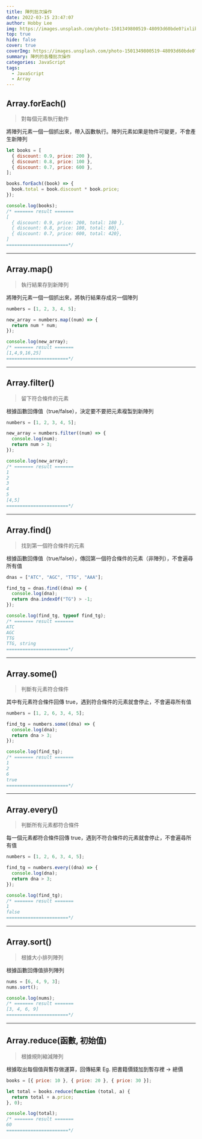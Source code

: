 ```yaml
---
title: 陣列批次操作
date: 2022-03-15 23:47:07
author: Hobby Lee
img: https://images.unsplash.com/photo-1501349800519-48093d60bde0?ixlib=rb-1.2.1&ixid=MnwxMjA3fDB8MHxzZWFyY2h8NTF8fGNvbG9yfGVufDB8MHwwfHw%3D&auto=format&fit=crop&w=500&q=60
top: true
hide: false
cover: true
coverImg: https://images.unsplash.com/photo-1501349800519-48093d60bde0?ixlib=rb-1.2.1&ixid=MnwxMjA3fDB8MHxzZWFyY2h8NTF8fGNvbG9yfGVufDB8MHwwfHw%3D&auto=format&fit=crop&w=500&q=60
summary: 陣列的各種批次操作
categories: JavaScript
tags:
  - JavaScript
  - Array
---
```


## Array.forEach()

> 對每個元素執行動作

將陣列元素一個一個抓出來，帶入函數執行。陣列元素如果是物件可變更，不會產生新陣列

```javascript
let books = [
  { discount: 0.9, price: 200 },
  { discount: 0.8, price: 100 },
  { discount: 0.7, price: 600 },
];

books.forEach((book) => {
  book.total = book.discount * book.price;
});

console.log(books);
/* ======= result ======= 
[
  { discount: 0.9, price: 200, total: 180 },
  { discount: 0.8, price: 100, total: 80},
  { discount: 0.7, price: 600, total: 420},
]
=======================*/
```

---

## Array.map()

> 執行結果存到新陣列

將陣列元素一個一個抓出來，將執行結果存成另一個陣列

```javascript
numbers = [1, 2, 3, 4, 5];

new_array = numbers.map((num) => {
  return num * num;
});

console.log(new_array);
/* ======= result ======= 
[1,4,9,16,25]
=======================*/
```

---

## Array.filter()

> 留下符合條件的元素

根據函數回傳值（true/false），決定要不要把元素複製到新陣列

```javascript
numbers = [1, 2, 3, 4, 5];

new_array = numbers.filter((num) => {
  console.log(num);
  return num > 3;
});

console.log(new_array);
/* ======= result ======= 
1
2
3
4
5
[4,5]
=======================*/
```

---

## Array.find()

> 找到第一個符合條件的元素

根據函數回傳值（true/false），傳回第一個符合條件的元素（非陣列），不會遍尋所有值

```javascript
dnas = ["ATC", "AGC", "TTG", "AAA"];

find_tg = dnas.find((dna) => {
  console.log(dna);
  return dna.indexOf("TG") > -1;
});

console.log(find_tg, typeof find_tg);
/* ======= result ======= 
ATC
AGC
TTG
TTG, string
=======================*/
```

---

## Array.some()

> 判斷有元素符合條件

其中有元素符合條件回傳 true，遇到符合條件的元素就會停止，不會遍尋所有值

```javascript
numbers = [1, 2, 6, 3, 4, 5];

find_tg = numbers.some((dna) => {
  console.log(dna);
  return dna > 3;
});

console.log(find_tg);
/* ======= result ======= 
1
2
6
true
=======================*/
```

---

## Array.every()

> 判斷所有元素都符合條件

每一個元素都符合條件回傳 true，遇到不符合條件的元素就會停止，不會遍尋所有值

```javascript
numbers = [1, 2, 6, 3, 4, 5];

find_tg = numbers.every((dna) => {
  console.log(dna);
  return dna > 3;
});

console.log(find_tg);
/* ======= result ======= 
1
false
=======================*/
```

---

## Array.sort()

> 根據大小排列陣列

根據函數回傳值排列陣列

```javascript
nums = [6, 4, 9, 3];
nums.sort();

console.log(nums);
/* ======= result ======= 
[3, 4, 6, 9]
=======================*/
```

---

## Array.reduce(函數, 初始值)

> 根據規則縮減陣列

根據取出每個值與暫存做運算，回傳結果
Eg. 把書籍價錢加到暫存裡 -> 總價

```javascript
books = [{ price: 10 }, { price: 20 }, { price: 30 }];

let total = books.reduce(function (total, a) {
  return total + a.price;
}, 0);

console.log(total);
/* ======= result ======= 
60
=======================*/
```
